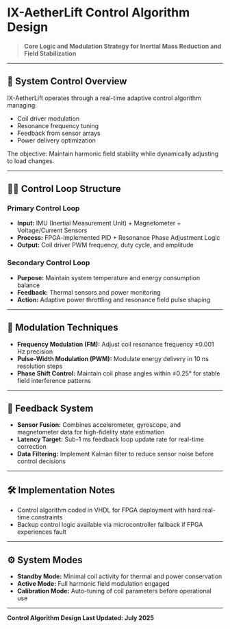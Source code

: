 # IX-AetherLift Control Algorithm Design

> **Core Logic and Modulation Strategy for Inertial Mass Reduction and Field Stabilization**

---

## 🎯 System Control Overview

IX-AetherLift operates through a real-time adaptive control algorithm managing:

- Coil driver modulation
- Resonance frequency tuning
- Feedback from sensor arrays
- Power delivery optimization

The objective: Maintain harmonic field stability while dynamically adjusting to load changes.

---

## 🧑‍💻 Control Loop Structure

### Primary Control Loop

- **Input:** IMU (Inertial Measurement Unit) + Magnetometer + Voltage/Current Sensors
- **Process:** FPGA-implemented PID + Resonance Phase Adjustment Logic
- **Output:** Coil driver PWM frequency, duty cycle, and amplitude

### Secondary Control Loop

- **Purpose:** Maintain system temperature and energy consumption balance
- **Feedback:** Thermal sensors and power monitoring
- **Action:** Adaptive power throttling and resonance field pulse shaping

---

## 🔄 Modulation Techniques

- **Frequency Modulation (FM):** Adjust coil resonance frequency ±0.001 Hz precision  
- **Pulse-Width Modulation (PWM):** Modulate energy delivery in 10 ns resolution steps  
- **Phase Shift Control:** Maintain coil phase angles within ±0.25° for stable field interference patterns  

---

## 📡 Feedback System

- **Sensor Fusion:** Combines accelerometer, gyroscope, and magnetometer data for high-fidelity state estimation  
- **Latency Target:** Sub-1 ms feedback loop update rate for real-time correction  
- **Data Filtering:** Implement Kalman filter to reduce sensor noise before control decisions  

---

## 🛠️ Implementation Notes

- Control algorithm coded in VHDL for FPGA deployment with hard real-time constraints  
- Backup control logic available via microcontroller fallback if FPGA experiences fault  

---

## ⚙️ System Modes

- **Standby Mode:** Minimal coil activity for thermal and power conservation  
- **Active Mode:** Full harmonic field modulation engaged  
- **Calibration Mode:** Auto-tuning of coil parameters before operational use  

---

**Control Algorithm Design Last Updated: July 2025**
